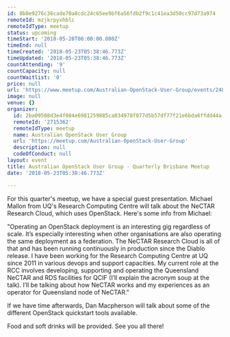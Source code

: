 ```yaml
---
id: 8b0e9276c36cade70a8cdc24c65ee9bf6a56fdb2f9c1c41ea3d50cc97d73a974
remoteId: mzjkrpyxhblc
remoteIdType: meetup
status: upcoming
timeStart: '2018-05-28T08:00:00.000Z'
timeEnd: null
timeCreated: '2018-05-23T05:38:46.773Z'
timeUpdated: '2018-05-23T05:38:46.773Z'
countAttending: '9'
countCapacity: null
countWaitlist: '0'
price: null
url: 'https://www.meetup.com/Australian-OpenStack-User-Group/events/248516175/'
image: null
venue: {}
organizer:
  id: 2ba09508d3e4f084e6981259885ca034978f077d5b57df77f21e6bda6ffdd44a
  remoteId: '2715362'
  remoteIdType: meetup
  name: Australian OpenStack User Group
  url: 'https://meetup.com/Australian-OpenStack-User-Group'
  description: null
  codeOfConduct: null
layout: event
title: Australian OpenStack User Group - Quarterly Brisbane Meetup
date: '2018-05-23T05:38:46.773Z'

---
```

<p>For this quarter's meetup, we have a special guest presentation. Michael Mallon from UQ's Research Computing Centre will talk about the NeCTAR Research Cloud, which uses OpenStack. Here's some info from Michael:</p> <p>"Operating an OpenStack deployment is an interesting gig regardless of scale. It’s especially interesting when other organisations are also operating the same deployment as a federation. The NeCTAR Research Cloud is all of that and has been running continuously in production since the Diablo release. I have been working for the Research Computing Centre at UQ since 2011 in various devops and support capacities. My current role at the RCC involves developing, supporting and operating the Queensland NeCTAR and RDS facilities for QCIF (I’ll explain the acronym soup at the talk). I’ll be talking about how NeCTAR works and my experiences as an operator for Queensland node of NeCTAR."</p> <p>If we have time afterwards, Dan Macpherson will talk about some of the different OpenStack quickstart tools available.</p> <p>Food and soft drinks will be provided. See you all there!</p>
